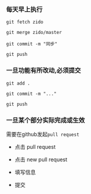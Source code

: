 ### 每天早上执行

`git fetch zido`

`git merge zido/master`

`git commit -m "同步"`

`git push`

### 一旦功能有所改动,必须提交

`git add .`

`git commit -m "..."`

`git push`

### 一旦某个部分实际完成或生效

需要在github发起`pull request`

* 点击 pull request

* 点击 new pull request 

* 填写信息

* 提交